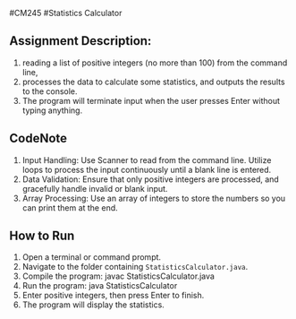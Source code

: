 #CM245 
#Statistics Calculator

## Assignment Description:
1. reading a list of positive integers (no more than 100) from the command line, 
2. processes the data to calculate some statistics, and outputs the results to the console. 
3. The program will terminate input when the user presses Enter without typing anything.

## CodeNote
1. Input Handling: Use Scanner to read from the command line. Utilize loops to process the input continuously until a blank line is entered.
2. Data Validation: Ensure that only positive integers are processed, and gracefully handle invalid or blank input.
3. Array Processing: Use an array of integers to store the numbers so you can print them at the end.
## How to Run
1. Open a terminal or command prompt.
2. Navigate to the folder containing `StatisticsCalculator.java`.
3. Compile the program: javac StatisticsCalculator.java
4. Run the program: java StatisticsCalculator
5. Enter positive integers, then press Enter to finish.
6. The program will display the statistics.
